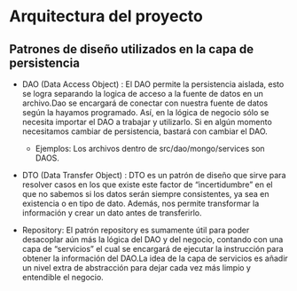 # Arquitectura del proyecto

## Patrones de diseño utilizados en la capa de persistencia

* DAO (Data Access Object) : El DAO permite la persistencia aislada, esto se logra separando la logica de acceso a la fuente de datos en un archivo.Dao se encargará de conectar con nuestra fuente de datos según la hayamos programado. Así, en la lógica de negocio sólo se necesita importar el DAO a trabajar y utilizarlo. Si en algún momento necesitamos cambiar de persistencia, bastará con cambiar el DAO. 
    * Ejemplos: Los archivos dentro de src/dao/mongo/services son DAOS.

* DTO (Data Transfer Object) : DTO es un patrón de diseño que sirve para resolver casos en los que existe este factor de “incertidumbre” en el que no sabemos si los datos serán siempre consistentes, ya sea en existencia o en tipo de dato. Además, nos permite transformar la información y crear un dato antes de transferirlo.

* Repository: El patrón repository es sumamente útil para poder desacoplar aún más la lógica del DAO y del negocio, contando con una capa de “servicios” el cual se encargará de ejecutar la instrucción para obtener la información del DAO.La idea de la capa de servicios es añadir un nivel extra de abstracción para dejar cada vez más limpio y entendible el negocio. 

    



